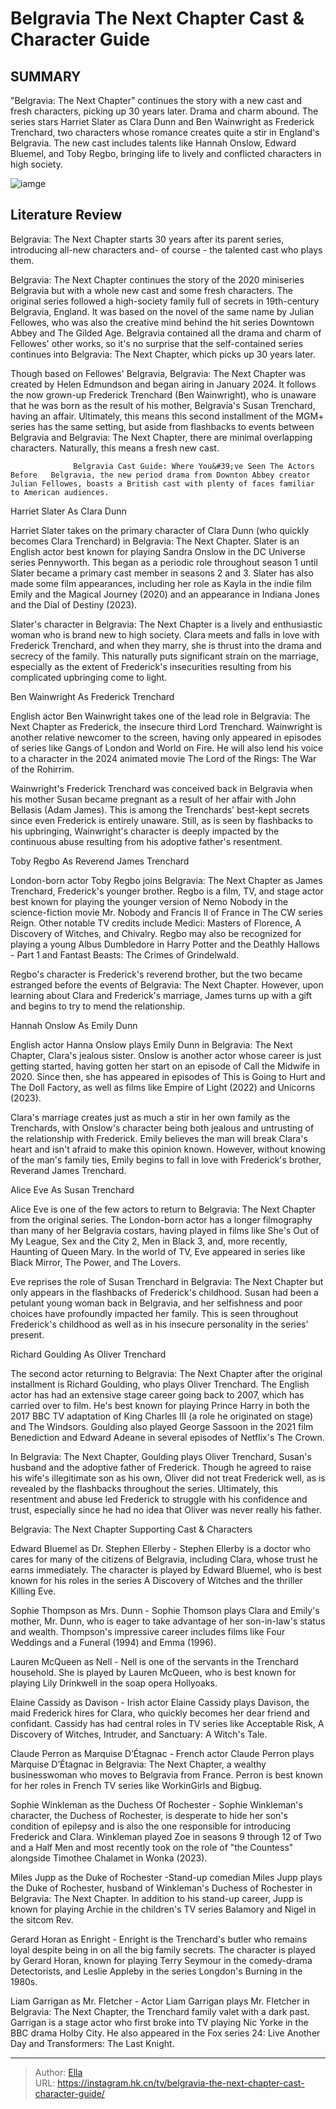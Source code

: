 # Belgravia The Next Chapter Cast &amp; Character Guide


## SUMMARY 



  &#34;Belgravia: The Next Chapter&#34; continues the story with a new cast and fresh characters, picking up 30 years later. Drama and charm abound.   The series stars Harriet Slater as Clara Dunn and Ben Wainwright as Frederick Trenchard, two characters whose romance creates quite a stir in England&#39;s Belgravia.   The new cast includes talents like Hannah Onslow, Edward Bluemel, and Toby Regbo, bringing life to lively and conflicted characters in high society.  

![iamge](https://static1.srcdn.com/wordpress/wp-content/uploads/2024/01/harriet-slater-as-clara-trenchard-benjamin-wainwright-as-frederick-trenchard-from-belgravia-the-next-chapter.jpg)

## Literature Review

Belgravia: The Next Chapter starts 30 years after its parent series, introducing all-new characters and- of course - the talented cast who plays them.




Belgravia: The Next Chapter continues the story of the 2020 miniseries Belgravia but with a whole new cast and some fresh characters. The original series followed a high-society family full of secrets in 19th-century Belgravia, England. It was based on the novel of the same name by Julian Fellowes, who was also the creative mind behind the hit series Downtown Abbey and The Gilded Age. Belgravia contained all the drama and charm of Fellowes&#39; other works, so it&#39;s no surprise that the self-contained series continues into Belgravia: The Next Chapter, which picks up 30 years later.




Though based on Fellowes&#39; Belgravia, Belgravia: The Next Chapter was created by Helen Edmundson and began airing in January 2024. It follows the now grown-up Frederick Trenchard (Ben Wainwright), who is unaware that he was born as the result of his mother, Belgravia&#39;s Susan Trenchard, having an affair. Ultimately, this means this second installment of the MGM&#43; series has the same setting, but aside from flashbacks to events between Belgravia and Belgravia: The Next Chapter, there are minimal overlapping characters. Naturally, this means a fresh new cast.

                  Belgravia Cast Guide: Where You&#39;ve Seen The Actors Before   Belgravia, the new period drama from Downton Abbey creator Julian Fellowes, boasts a British cast with plenty of faces familiar to American audiences.   


 Harriet Slater As Clara Dunn 
          




Harriet Slater takes on the primary character of Clara Dunn (who quickly becomes Clara Trenchard) in Belgravia: The Next Chapter. Slater is an English actor best known for playing Sandra Onslow in the DC Universe series Pennyworth. This began as a periodic role throughout season 1 until Slater became a primary cast member in seasons 2 and 3. Slater has also made some film appearances, including her role as Kayla in the indie film Emily and the Magical Journey (2020) and an appearance in Indiana Jones and the Dial of Destiny (2023).

Slater&#39;s character in Belgravia: The Next Chapter is a lively and enthusiastic woman who is brand new to high society. Clara meets and falls in love with Frederick Trenchard, and when they marry, she is thrust into the drama and secrecy of the family. This naturally puts significant strain on the marriage, especially as the extent of Frederick&#39;s insecurities resulting from his complicated upbringing come to light.



 Ben Wainwright As Frederick Trenchard 
          




English actor Ben Wainwright takes one of the lead role in Belgravia: The Next Chapter as Frederick, the insecure third Lord Trenchard. Wainwright is another relative newcomer to the screen, having only appeared in episodes of series like Gangs of London and World on Fire. He will also lend his voice to a character in the 2024 animated movie The Lord of the Rings: The War of the Rohirrim.

Wainwright&#39;s Frederick Trenchard was conceived back in Belgravia when his mother Susan became pregnant as a result of her affair with John Bellasis (Adam James). This is among the Trenchards&#39; best-kept secrets since even Frederick is entirely unaware. Still, as is seen by flashbacks to his upbringing, Wainwright&#39;s character is deeply impacted by the continuous abuse resulting from his adoptive father&#39;s resentment.



 Toby Regbo As Reverend James Trenchard 
          




London-born actor Toby Regbo joins Belgravia: The Next Chapter as James Trenchard, Frederick&#39;s younger brother. Regbo is a film, TV, and stage actor best known for playing the younger version of Nemo Nobody in the science-fiction movie Mr. Nobody and Francis II of France in The CW series Reign. Other notable TV credits include Medici: Masters of Florence, A Discovery of Witches, and Chivalry. Regbo may also be recognized for playing a young Albus Dumbledore in Harry Potter and the Deathly Hallows - Part 1 and Fantast Beasts: The Crimes of Grindelwald.

Regbo&#39;s character is Frederick&#39;s reverend brother, but the two became estranged before the events of Belgravia: The Next Chapter. However, upon learning about Clara and Frederick&#39;s marriage, James turns up with a gift and begins to try to mend the relationship.



 Hannah Onslow As Emily Dunn 
          




English actor Hanna Onslow plays Emily Dunn in Belgravia: The Next Chapter, Clara&#39;s jealous sister. Onslow is another actor whose career is just getting started, having gotten her start on an episode of Call the Midwife in 2020. Since then, she has appeared in episodes of This is Going to Hurt and The Doll Factory, as well as films like Empire of Light (2022) and Unicorns (2023).

Clara&#39;s marriage creates just as much a stir in her own family as the Trenchards, with Onslow&#39;s character being both jealous and untrusting of the relationship with Frederick. Emily believes the man will break Clara&#39;s heart and isn&#39;t afraid to make this opinion known. However, without knowing of the man&#39;s family ties, Emily begins to fall in love with Frederick&#39;s brother, Reverand James Trenchard.



 Alice Eve As Susan Trenchard 
          




Alice Eve is one of the few actors to return to Belgravia: The Next Chapter from the original series. The London-born actor has a longer filmography than many of her Belgravia costars, having played in films like She&#39;s Out of My League, Sex and the City 2, Men in Black 3, and, more recently, Haunting of Queen Mary. In the world of TV, Eve appeared in series like Black Mirror, The Power, and The Lovers.

Eve reprises the role of Susan Trenchard in Belgravia: The Next Chapter but only appears in the flashbacks of Frederick&#39;s childhood. Susan had been a petulant young woman back in Belgravia, and her selfishness and poor choices have profoundly impacted her family. This is seen throughout Frederick&#39;s childhood as well as in his insecure personality in the series&#39; present.



 Richard Goulding As Oliver Trenchard 
          




The second actor returning to Belgravia: The Next Chapter after the original installment is Richard Goulding, who plays Oliver Trenchard. The English actor has had an extensive stage career going back to 2007, which has carried over to film. He&#39;s best known for playing Prince Harry in both the 2017 BBC TV adaptation of King Charles III (a role he originated on stage) and The Windsors. Goulding also played George Sassoon in the 2021 film Benediction and Edward Adeane in several episodes of Netflix&#39;s The Crown.

In Belgravia: The Next Chapter, Goulding plays Oliver Trenchard, Susan&#39;s husband and the adoptive father of Frederick. Though he agreed to raise his wife&#39;s illegitimate son as his own, Oliver did not treat Frederick well, as is revealed by the flashbacks throughout the series. Ultimately, this resentment and abuse led Frederick to struggle with his confidence and trust, especially since he had no idea that Oliver was never really his father.



 Belgravia: The Next Chapter Supporting Cast &amp; Characters 
         




Edward Bluemel as Dr. Stephen Ellerby - Stephen Ellerby is a doctor who cares for many of the citizens of Belgravia, including Clara, whose trust he earns immediately. The character is played by Edward Bluemel, who is best known for his roles in the series A Discovery of Witches and the thriller Killing Eve.

Sophie Thompson as Mrs. Dunn - Sophie Thomson plays Clara and Emily&#39;s mother, Mr. Dunn, who is eager to take advantage of her son-in-law&#39;s status and wealth. Thompson&#39;s impressive career includes films like Four Weddings and a Funeral (1994) and Emma (1996).

Lauren McQueen as Nell - Nell is one of the servants in the Trenchard household. She is played by Lauren McQueen, who is best known for playing Lily Drinkwell in the soap opera Hollyoaks.

Elaine Cassidy as Davison - Irish actor Elaine Cassidy plays Davison, the maid Frederick hires for Clara, who quickly becomes her dear friend and confidant. Cassidy has had central roles in TV series like Acceptable Risk, A Discovery of Witches, Intruder, and Sanctuary: A Witch&#39;s Tale.




Claude Perron as Marquise D’Étagnac - French actor Claude Perron plays Marquise D’Étagnac in Belgravia: The Next Chapter, a wealthy businesswoman who moves to Belgravia from France. Perron is best known for her roles in French TV series like WorkinGirls and Bigbug.

Sophie Winkleman as the Duchess Of Rochester - Sophie Winkleman&#39;s character, the Duchess of Rochester, is desperate to hide her son&#39;s condition of epilepsy and is also the one responsible for introducing Frederick and Clara. Winkleman played Zoe in seasons 9 through 12 of Two and a Half Men and most recently took on the role of &#34;the Countess&#34; alongside Timothee Chalamet in Wonka (2023).

Miles Jupp as the Duke of Rochester -Stand-up comedian Miles Jupp plays the Duke of Rochester, husband of Winkleman&#39;s Duchess of Rochester in Belgravia: The Next Chapter. In addition to his stand-up career, Jupp is known for playing Archie in the children&#39;s TV series Balamory and Nigel in the sitcom Rev.




Gerard Horan as Enright - Enright is the Trenchard&#39;s butler who remains loyal despite being in on all the big family secrets. The character is played by Gerard Horan, known for playing Terry Seymour in the comedy-drama Detectorists, and Leslie Appleby in the series Longdon&#39;s Burning in the 1980s.

Liam Garrigan as Mr. Fletcher - Actor Liam Garrigan plays Mr. Fletcher in Belgravia: The Next Chapter, the Trenchard family valet with a dark past. Garrigan is a stage actor who first broke into TV playing Nic Yorke in the BBC drama Holby City. He also appeared in the Fox series 24: Live Another Day and Transformers: The Last Knight.



---

> Author: [Ella](https://instagram.hk.cn/)  
> URL: https://instagram.hk.cn/tv/belgravia-the-next-chapter-cast-character-guide/  

